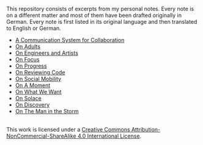 
This repository consists of excerpts from my personal notes. Every note is on a different matter and most of them have been drafted originally in German. Every note is first listed in its original language and then translated to English or German.

- [A Communication System for Collaboration](https://github.com/hansman/writings/blob/master/a_communication_system_for_collaboration.md)
- [On Adults](https://github.com/hansman/writings/blob/master/on_adults.md)
- [On Engineers and Artists](https://github.com/hansman/writings/blob/master/on_engineers_and_artists.md)
- [On Focus](https://github.com/hansman/writings/blob/master/on_focus.md)
- [On Progress](https://github.com/hansman/writings/blob/master/on_progress.md)
- [On Reviewing Code](https://github.com/hansman/writings/blob/master/on_reviewing_code.md)
- [On Social Mobility](https://github.com/hansman/writings/blob/master/on_social_mobility.md)
- [On A Moment](https://github.com/hansman/writings/blob/master/on_a_moment.md)
- [On What We Want](https://github.com/hansman/writings/blob/master/on_what_we_want.md)
- [On Solace](https://github.com/hansman/writings/blob/master/on_solace.md)
- [On Discovery](https://github.com/hansman/writings/blob/master/on_discovery.md)
- [On The Man in the Storm](https://github.com/hansman/writings/blob/master/on_the_man_in_the_storm.md)


<a rel="license" href="http://creativecommons.org/licenses/by-nc-sa/4.0/"></a><br />This work is licensed under a <a rel="license" href="http://creativecommons.org/licenses/by-nc-sa/4.0/">Creative Commons Attribution-NonCommercial-ShareAlike 4.0 International License</a>.
